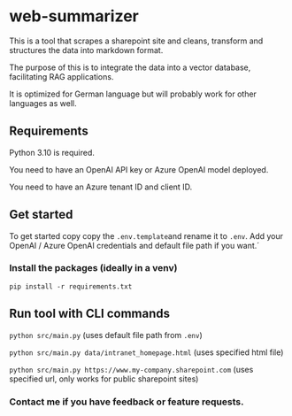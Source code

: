 # web-summarizer

This is a tool that scrapes a sharepoint site and cleans, transform and structures the data into markdown format. 

The purpose of this is to integrate the data into a vector database, facilitating RAG applications.

It is optimized for German language but will probably work for other languages as well.

## Requirements
Python 3.10 is required.

You need to have an OpenAI API key or Azure OpenAI model deployed.

You need to have an Azure tenant ID and client ID.

## Get started

To get started copy copy the ``.env.template``and rename it to ``.env``. Add your OpenAI / Azure OpenAI credentials and default file path if you want.´

### Install the packages (ideally in a venv)

``pip install -r requirements.txt``


## Run tool with CLI commands

``python src/main.py`` (uses default file path from ``.env``)

``python src/main.py data/intranet_homepage.html`` (uses specified html file)

``python src/main.py https://www.my-company.sharepoint.com`` (uses specified url, only works for public sharepoint sites)

### Contact me if you have feedback or feature requests.